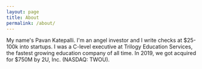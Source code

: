 ```yaml
---
layout: page
title: About
permalink: /about/
---
```


My name's Pavan Katepalli. I'm an angel investor and I write checks at $25-100k into startups. I was a C-level executive at Trilogy Education Services, the fastest growing education company of all time. In 2019, we got acquired for $750M by 2U, Inc. (NASDAQ: TWOU).
